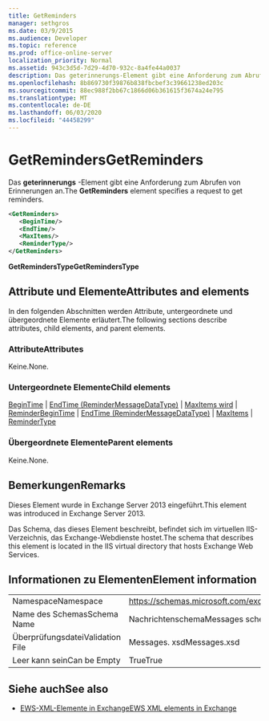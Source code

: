 ```yaml
---
title: GetReminders
manager: sethgros
ms.date: 03/9/2015
ms.audience: Developer
ms.topic: reference
ms.prod: office-online-server
localization_priority: Normal
ms.assetid: 943c3d5d-7d29-4d70-932c-8a4fe44a0037
description: Das geterinnerungs-Element gibt eine Anforderung zum Abrufen von Erinnerungen an.
ms.openlocfilehash: 8b869730f39876b838fbcbef3c39661238ed203c
ms.sourcegitcommit: 88ec988f2bb67c1866d06b361615f3674a24e795
ms.translationtype: MT
ms.contentlocale: de-DE
ms.lasthandoff: 06/03/2020
ms.locfileid: "44458299"
---
```

# <a name="getreminders"></a><span data-ttu-id="f3f4f-103">GetReminders</span><span class="sxs-lookup"><span data-stu-id="f3f4f-103">GetReminders</span></span>

<span data-ttu-id="f3f4f-104">Das **geterinnerungs** -Element gibt eine Anforderung zum Abrufen von Erinnerungen an.</span><span class="sxs-lookup"><span data-stu-id="f3f4f-104">The **GetReminders** element specifies a request to get reminders.</span></span> 
  
```XML
<GetReminders>
   <BeginTime/>
   <EndTime/>
   <MaxItems/>
   <ReminderType/>
</GetReminders>

```

 <span data-ttu-id="f3f4f-105">**GetRemindersType**</span><span class="sxs-lookup"><span data-stu-id="f3f4f-105">**GetRemindersType**</span></span>
## <a name="attributes-and-elements"></a><span data-ttu-id="f3f4f-106">Attribute und Elemente</span><span class="sxs-lookup"><span data-stu-id="f3f4f-106">Attributes and elements</span></span>

<span data-ttu-id="f3f4f-107">In den folgenden Abschnitten werden Attribute, untergeordnete und übergeordnete Elemente erläutert.</span><span class="sxs-lookup"><span data-stu-id="f3f4f-107">The following sections describe attributes, child elements, and parent elements.</span></span>
  
### <a name="attributes"></a><span data-ttu-id="f3f4f-108">Attribute</span><span class="sxs-lookup"><span data-stu-id="f3f4f-108">Attributes</span></span>

<span data-ttu-id="f3f4f-109">Keine.</span><span class="sxs-lookup"><span data-stu-id="f3f4f-109">None.</span></span>
  
### <a name="child-elements"></a><span data-ttu-id="f3f4f-110">Untergeordnete Elemente</span><span class="sxs-lookup"><span data-stu-id="f3f4f-110">Child elements</span></span>

<span data-ttu-id="f3f4f-111">[BeginTime](begintime.md)  |  [EndTime (ReminderMessageDataType)](endtime-remindermessagedatatype.md)  |  [MaxItems wird](maxitems.md)  |  [Reminder](remindertype.md)</span><span class="sxs-lookup"><span data-stu-id="f3f4f-111">[BeginTime](begintime.md) | [EndTime (ReminderMessageDataType)](endtime-remindermessagedatatype.md) | [MaxItems](maxitems.md) | [ReminderType](remindertype.md)</span></span>
  
### <a name="parent-elements"></a><span data-ttu-id="f3f4f-112">Übergeordnete Elemente</span><span class="sxs-lookup"><span data-stu-id="f3f4f-112">Parent elements</span></span>

<span data-ttu-id="f3f4f-113">Keine.</span><span class="sxs-lookup"><span data-stu-id="f3f4f-113">None.</span></span>
  
## <a name="remarks"></a><span data-ttu-id="f3f4f-114">Bemerkungen</span><span class="sxs-lookup"><span data-stu-id="f3f4f-114">Remarks</span></span>

<span data-ttu-id="f3f4f-115">Dieses Element wurde in Exchange Server 2013 eingeführt.</span><span class="sxs-lookup"><span data-stu-id="f3f4f-115">This element was introduced in Exchange Server 2013.</span></span>
  
<span data-ttu-id="f3f4f-116">Das Schema, das dieses Element beschreibt, befindet sich im virtuellen IIS-Verzeichnis, das Exchange-Webdienste hostet.</span><span class="sxs-lookup"><span data-stu-id="f3f4f-116">The schema that describes this element is located in the IIS virtual directory that hosts Exchange Web Services.</span></span>
  
## <a name="element-information"></a><span data-ttu-id="f3f4f-117">Informationen zu Elementen</span><span class="sxs-lookup"><span data-stu-id="f3f4f-117">Element information</span></span>

|||
|:-----|:-----|
|<span data-ttu-id="f3f4f-118">Namespace</span><span class="sxs-lookup"><span data-stu-id="f3f4f-118">Namespace</span></span>  <br/> |https://schemas.microsoft.com/exchange/services/2006/messages  <br/> |
|<span data-ttu-id="f3f4f-119">Name des Schemas</span><span class="sxs-lookup"><span data-stu-id="f3f4f-119">Schema Name</span></span>  <br/> |<span data-ttu-id="f3f4f-120">Nachrichtenschema</span><span class="sxs-lookup"><span data-stu-id="f3f4f-120">Messages schema</span></span>  <br/> |
|<span data-ttu-id="f3f4f-121">Überprüfungsdatei</span><span class="sxs-lookup"><span data-stu-id="f3f4f-121">Validation File</span></span>  <br/> |<span data-ttu-id="f3f4f-122">Messages. xsd</span><span class="sxs-lookup"><span data-stu-id="f3f4f-122">Messages.xsd</span></span>  <br/> |
|<span data-ttu-id="f3f4f-123">Leer kann sein</span><span class="sxs-lookup"><span data-stu-id="f3f4f-123">Can be Empty</span></span>  <br/> |<span data-ttu-id="f3f4f-124">True</span><span class="sxs-lookup"><span data-stu-id="f3f4f-124">True</span></span>  <br/> |
   
## <a name="see-also"></a><span data-ttu-id="f3f4f-125">Siehe auch</span><span class="sxs-lookup"><span data-stu-id="f3f4f-125">See also</span></span>



- [<span data-ttu-id="f3f4f-126">EWS-XML-Elemente in Exchange</span><span class="sxs-lookup"><span data-stu-id="f3f4f-126">EWS XML elements in Exchange</span></span>](ews-xml-elements-in-exchange.md)

